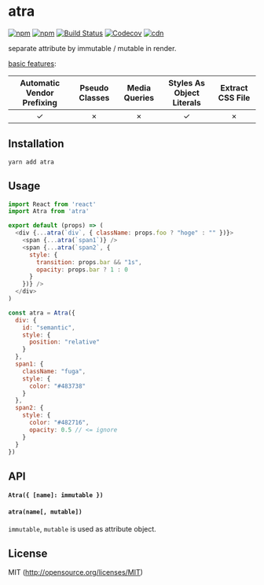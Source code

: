 # atra
[![npm](https://img.shields.io/npm/v/atra.svg?style=flat-square)](https://www.npmjs.com/package/atra)
[![npm](https://img.shields.io/npm/dm/atra.svg?style=flat-square)](https://www.npmjs.com/package/atra)
[![Build Status](https://img.shields.io/travis/kthjm/atra.svg?style=flat-square)](https://travis-ci.org/kthjm/atra)
[![Codecov](https://img.shields.io/codecov/c/github/kthjm/atra.svg?style=flat-square)](https://codecov.io/gh/kthjm/atra)
[![cdn](https://img.shields.io/badge/jsdelivr-latest-e84d3c.svg?style=flat-square)](https://cdn.jsdelivr.net/npm/atra/dist/atra.min.js)

separate attribute by immutable / mutable in render.

[basic features](https://github.com/MicheleBertoli/css-in-js):

| Automatic Vendor Prefixing | Pseudo Classes | Media Queries | Styles As Object Literals | Extract CSS File |
|:--------------------------:|:--------------:|:-------------:|:-------------------------:|:----------------:|
| ✓ | × | × | ✓ | × |


## Installation
```shell
yarn add atra
```
## Usage
```js
import React from 'react'
import Atra from 'atra'

export default (props) => (
  <div {...atra(`div`, { className: props.foo ? "hoge" : "" })}>
    <span {...atra(`span1`)} />
    <span {...atra(`span2`, {
      style: {
        transition: props.bar && "1s",
        opacity: props.bar ? 1 : 0
      }
    })} />
  </div>
)

const atra = Atra({
  div: {
    id: "semantic",
    style: {
      position: "relative"
    }
  },
  span1: {
    className: "fuga",
    style: {
      color: "#483738"
    }
  },
  span2: {
    style: {
      color: "#482716",
      opacity: 0.5 // <= ignore
    }
  }
})
```

## API
#### `Atra({ [name]: immutable })`
#### `atra(name[, mutable])`

`immutable`, `mutable` is used as attribute object.

## License
MIT (http://opensource.org/licenses/MIT)
